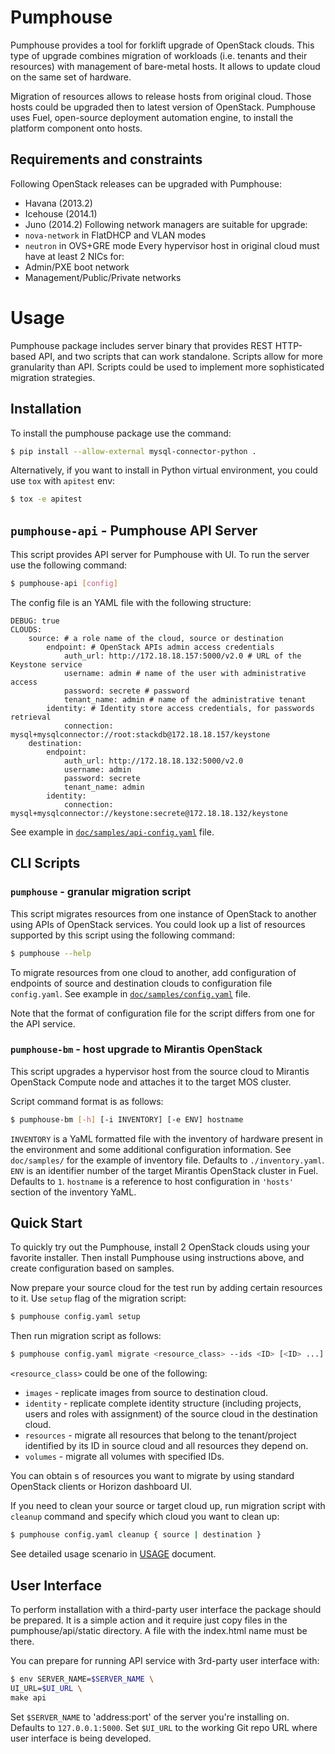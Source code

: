 Pumphouse
=========

Pumphouse provides a tool for forklift upgrade of OpenStack clouds. This type of
upgrade combines migration of workloads (i.e. tenants and their resources) with
management of bare-metal hosts. It allows to update cloud on the same set of
hardware.

Migration of resources allows to release hosts from original cloud. Those hosts
could be upgraded then to latest version of OpenStack. Pumphouse uses Fuel,
open-source deployment automation engine, to install the platform component onto
hosts.

## Requirements and constraints

Following OpenStack releases can be upgraded with Pumphouse:
  - Havana (2013.2)
  - Icehouse (2014.1)
  - Juno (2014.2)
Following network managers are suitable for upgrade:
  - `nova-network` in FlatDHCP and VLAN modes
  - `neutron` in OVS+GRE mode
Every hypervisor host in original cloud must have at least 2 NICs for:
  - Admin/PXE boot network
  - Management/Public/Private networks

Usage
=====

Pumphouse package includes server binary that provides REST HTTP-based API, and
two scripts that can work standalone. Scripts allow for more granularity than
API. Scripts could be used to implement more sophisticated migration strategies.

## Installation

To install the pumphouse package use the command:

```sh
$ pip install --allow-external mysql-connector-python .
```

Alternatively, if you want to install in Python virtual environment, you could
use `tox` with `apitest` env:

```sh
$ tox -e apitest
```

## `pumphouse-api` - Pumphouse API Server

This script provides API server for Pumphouse with UI. To run the server use
the following command:

```sh
$ pumphouse-api [config]
```

The config file is an YAML file with the following structure:

```
DEBUG: true
CLOUDS:
    source: # a role name of the cloud, source or destination
        endpoint: # OpenStack APIs admin access credentials
            auth_url: http://172.18.18.157:5000/v2.0 # URL of the Keystone service
            username: admin # name of the user with administrative access
            password: secrete # password
            tenant_name: admin # name of the administrative tenant
        identity: # Identity store access credentials, for passwords retrieval
            connection: mysql+mysqlconnector://root:stackdb@172.18.18.157/keystone
    destination:
        endpoint:
            auth_url: http://172.18.18.132:5000/v2.0
            username: admin
            password: secrete
            tenant_name: admin
        identity:
            connection: mysql+mysqlconnector://keystone:secrete@172.18.18.132/keystone
```

See example in [`doc/samples/api-config.yaml`](doc/samples/api-config.yaml)
file.

## CLI Scripts

### `pumphouse` - granular migration script

This script migrates resources from one instance of OpenStack to another using
APIs of OpenStack services. You could look up a list of resources supported by
this script using the following command:

```sh
$ pumphouse --help
```

To migrate resources from one cloud to another, add configuration of endpoints
of source and destination clouds to configuration file `config.yaml`. See
example in [`doc/samples/config.yaml`](doc/samples/config.yaml) file.

Note that the format of configuration file for the script differs from one for
the API service.

### `pumphouse-bm` - host upgrade to Mirantis OpenStack

This script upgrades a hypervisor host from the source cloud to Mirantis
OpenStack Compute node and attaches it to the target MOS cluster.

Script command format is as follows:
```sh
$ pumphouse-bm [-h] [-i INVENTORY] [-e ENV] hostname
```

`INVENTORY` is a YaML formatted file with the inventory of hardware present in
the environment and some additional configuration information. See `doc/samples/`
for the example of inventory file. Defaults to `./inventory.yaml`.
`ENV` is an identifier number of the target Mirantis OpenStack cluster in
Fuel. Defaults to `1`.
`hostname` is a reference to host configuration in `'hosts'` section of the
inventory YaML.

## Quick Start

To quickly try out the Pumphouse, install 2 OpenStack clouds using your
favorite installer. Then install Pumphouse using instructions above, and create
configuration based on samples.

Now prepare your source cloud for the test run by adding certain resources to
it. Use `setup` flag of the migration script:

```sh
$ pumphouse config.yaml setup
```

Then run migration script as follows:

```sh
$ pumphouse config.yaml migrate <resource_class> --ids <ID> [<ID> ...]
```

`<resource_class>` could be one of the following:

* `images` - replicate images from source to destination cloud.
* `identity` - replicate complete identity structure (including projects, users
  and roles with assignment) of the source cloud in the destination cloud.
* `resources` - migrate all resources that belong to the tenant/project
  identified by its ID in source cloud and all resources they depend on.
* `volumes` - migrate all volumes with specified IDs.

You can obtain <ID>s of resources you want to migrate by using standard
OpenStack clients or Horizon dashboard UI.

If you need to clean your source or target cloud up, run migration script
with `cleanup` command and specify which cloud you want to clean up:

```sh
$ pumphouse config.yaml cleanup { source | destination }
```

See detailed usage scenario in [USAGE](doc/USAGE.md) document.

## User Interface

To perform installation with a third-party user interface the package should be
prepared. It is a simple action and it require just copy files in the
pumphouse/api/static directory. A file with the index.html name must be there.

You can prepare for running API service with 3rd-party user interface with:

```sh
$ env SERVER_NAME=$SERVER_NAME \
UI_URL=$UI_URL \
make api
```

Set `$SERVER_NAME` to 'address:port' of the server you're installing on. Defaults
to `127.0.0.1:5000`.
Set `$UI_URL` to the working Git repo URL where user interface is being
developed.
